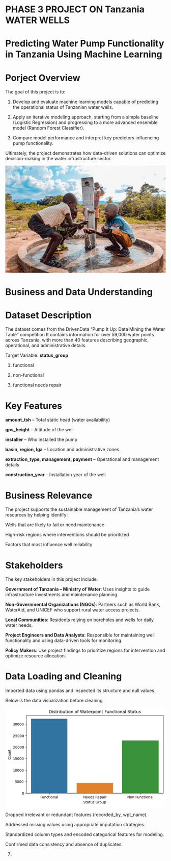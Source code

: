 # **PHASE 3 PROJECT ON Tanzania WATER WELLS**
# Predicting Water Pump Functionality in Tanzania Using Machine Learning
# Porject Overview

The goal of this project is to:

1. Develop and evaluate machine learning models capable of predicting the operational status of Tanzanian water wells.

2. Apply an iterative modeling approach, starting from a simple baseline (Logistic Regression) and progressing to a more advanced ensemble model (Random Forest Classifier).

3. Compare model performance and interpret key predictors influencing pump functionality.

Ultimately, the project demonstrates how data-driven solutions can optimize decision-making in the water infrastructure sector.


![Tanzania Water Wells Project](Tanzania_water_wells.jpg)





# Business and Data Understanding
# Dataset Description

The dataset comes from the DrivenData “Pump It Up: Data Mining the Water Table” competition
It contains information for over 59,000 water points across Tanzania, with more than 40 features describing geographic, operational, and administrative details.

Target Variable: **status_group**

1. functional

2. non-functional

3. functional needs repair

# Key Features

**amount_tsh** – Total static head (water availability)

**gps_height** – Altitude of the well

**installer** – Who installed the pump

**basin, region, lga** – Location and administrative zones

**extraction_type, management, payment** – Operational and management details

**construction_year** – Installation year of the well

# Business Relevance

The project supports the sustainable management of Tanzania’s water resources by helping identify:

Wells that are likely to fail or need maintenance

High-risk regions where interventions should be prioritized

Factors that most influence well reliability

# Stakeholders

The key stakeholders in this project include:

**Government of Tanzania – Ministry of Water**: Uses insights to guide infrastructure investments and maintenance planning.

**Non-Governmental Organizations (NGOs)**: Partners such as World Bank, WaterAid, and UNICEF who support rural water access projects.

**Local Communities**: Residents relying on boreholes and wells for daily water needs.

**Project Engineers and Data Analysts**: Responsible for maintaining well functionality and using data-driven tools for monitoring.

**Policy Makers**: Use project findings to prioritize regions for intervention and optimize resource allocation.

# Data Loading and Cleaning

Imported data using pandas and inspected its structure and null values.

Below is the data visualization before cleaning

![Target Variable Distribution](images/target_variable_distribution.png)



Dropped irrelevant or redundant features (recorded_by, wpt_name).

Addressed missing values using appropriate imputation strategies.

Standardized column types and encoded categorical features for modeling.

Confirmed data consistency and absence of duplicates.



7. 


